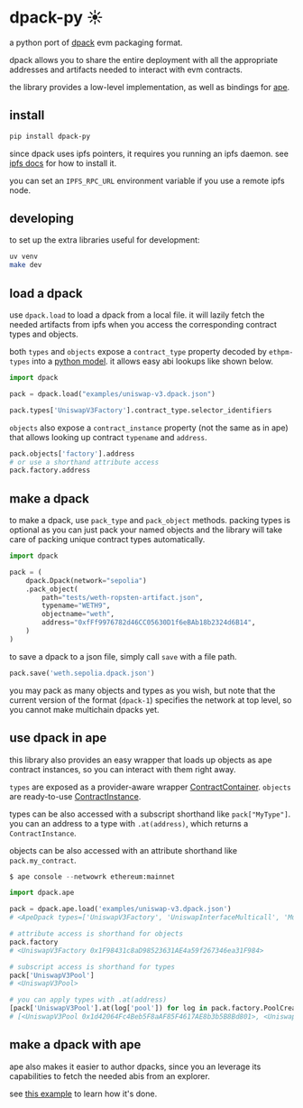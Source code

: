 # dpack-py ☀️

a python port of [dpack](https://github.com/ricobank/dpack/tree/master) evm packaging format.

dpack allows you to share the entire deployment with all the appropriate addresses and artifacts needed to interact with evm contracts.

the library provides a low-level implementation, as well as bindings for [ape](https://github.com/apeworx/ape).

## install

```sh
pip install dpack-py
```

since dpack uses ipfs pointers, it requires you running an ipfs daemon. see [ipfs docs](https://docs.ipfs.tech/install/command-line/#install-official-binary-distributions) for how to install it.

you can set an `IPFS_RPC_URL` environment variable if you use a remote ipfs node.

## developing

to set up the extra libraries useful for development:

```sh
uv venv
make dev
```

## load a dpack
use `dpack.load` to load a dpack from a local file. it will lazily fetch the needed artifacts from ipfs when you access the corresponding contract types and objects.

both `types` and `objects` expose a `contract_type` property decoded by `ethpm-types` into a [python model](https://github.com/ApeWorX/ethpm-types/blob/66eb1b277a42f25ef3da0c5fac5ded6b74fc3462/ethpm_types/contract_type.py#L241). it allows easy abi lookups like shown below.

```python
import dpack

pack = dpack.load("examples/uniswap-v3.dpack.json")

pack.types['UniswapV3Factory'].contract_type.selector_identifiers
```

`objects` also expose a `contract_instance` property (not the same as in ape) that allows looking up contract `typename` and `address`.

```python
pack.objects['factory'].address
# or use a shorthand attribute access
pack.factory.address
```

## make a dpack

to make a dpack, use `pack_type` and `pack_object` methods. packing types is optional as you can just pack your named objects and the library will take care of packing unique contract types automatically.

```python
import dpack

pack = (
    dpack.Dpack(network="sepolia")
    .pack_object(
        path="tests/weth-ropsten-artifact.json",
        typename="WETH9",
        objectname="weth",
        address="0xfFf9976782d46CC05630D1f6eBAb18b2324d6B14",
    )
)
```

to save a dpack to a json file, simply call `save` with a file path.

```python
pack.save('weth.sepolia.dpack.json')
```

you may pack as many objects and types as you wish, but note that the current version of the format (`dpack-1`) specifies the network at top level, so you cannot make multichain dpacks yet.

## use dpack in ape

this library also provides an easy wrapper that loads up objects as ape contract instances, so you can interact with them right away.

`types` are exposed as a provider-aware wrapper [ContractContainer](https://github.com/ApeWorX/ape/blob/c2f1bc48c1afe3297a63e4e820dbfb751b90c932/src/ape/contracts/base.py#L1238). `objects` are ready-to-use [ContractInstance](https://github.com/ApeWorX/ape/blob/c2f1bc48c1afe3297a63e4e820dbfb751b90c932/src/ape/contracts/base.py#L815).

types can be also accessed with a subscript shorthand like `pack["MyType"]`. you can an address to a type with `.at(address)`, which returns a `ContractInstance`.

objects can be also accessed with an attribute shorthand like `pack.my_contract`.

```python
$ ape console --netwowrk ethereum:mainnet

import dpack.ape

pack = dpack.ape.load('examples/uniswap-v3.dpack.json')
# <ApeDpack types=['UniswapV3Factory', 'UniswapInterfaceMulticall', 'Multicall2', 'ProxyAdmin', 'TickLens', 'NFTDescriptor', 'NonfungibleTokenPositionDescriptor', 'NonfungiblePositionManager', 'V3Migrator', 'QuoterV2', 'SwapRouter02', 'Permit2', 'UniversalRouter', 'UniswapV3Staker', 'Uni', 'UniswapV3Pool'] objects=['factory', 'multicall', 'multicall2', 'proxy_admin', 'tick_lens', 'nft_descriptor', 'nonfungible_token_position_descriptor', 'transparent_upgradeable_proxy', 'nonfungible_position_manager', 'v3_migrator', 'quoter', 'swap_router', 'permit_2', 'universal_router', 'staker', 'uni', 'pool']>

# attribute access is shorthand for objects
pack.factory
# <UniswapV3Factory 0x1F98431c8aD98523631AE4a59f267346ea31F984>

# subscript access is shorthand for types
pack['UniswapV3Pool']
# <UniswapV3Pool>

# you can apply types with .at(address)
[pack['UniswapV3Pool'].at(log['pool']) for log in pack.factory.PoolCreated[:3]]
# [<UniswapV3Pool 0x1d42064Fc4Beb5F8aAF85F4617AE8b3b5B8Bd801>, <UniswapV3Pool 0x6c6Bc977E13Df9b0de53b251522280BB72383700>, <UniswapV3Pool 0x7BeA39867e4169DBe237d55C8242a8f2fcDcc387>]
```

## make a dpack with ape

ape also makes it easier to author dpacks, since you an leverage its capabilities to fetch the needed abis from an explorer.

see [this example](./examples/uniswap.py) to learn how it's done.
